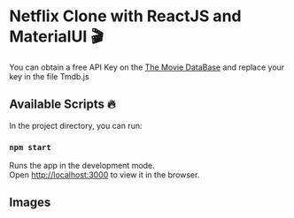 # Netflix Clone with ReactJS and MaterialUI 🎬

You can obtain a free API Key on the [The Movie DataBase](https://www.themoviedb.org/documentation/api) and replace your key in the file Tmdb.js

## Available Scripts :fire:

In the project directory, you can run:

### `npm start`

Runs the app in the development mode.<br />
Open [http://localhost:3000](http://localhost:3000) to view it in the browser.

## Images 
